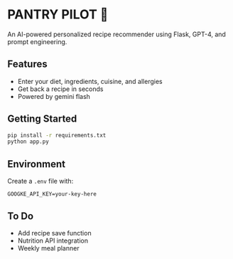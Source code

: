 # PANTRY PILOT 🍳
An AI-powered personalized recipe recommender using Flask, GPT-4, and prompt engineering.

## Features
- Enter your diet, ingredients, cuisine, and allergies
- Get back a recipe in seconds
- Powered by gemini flash

## Getting Started
```bash
pip install -r requirements.txt
python app.py
```

## Environment
Create a `.env` file with:
```
GOOGKE_API_KEY=your-key-here
```

## To Do
- Add recipe save function
- Nutrition API integration
- Weekly meal planner
